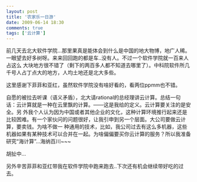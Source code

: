 ```yaml
---
layout: post
title: '农家乐一日游'
date: 2009-06-14 18:30
comments: true
tags: ['云计算']
---
```


前几天去北大软件学院...那里果真是能体会到什么是中国的地大物博，地广人稀。一眼望去好多树呀。来来回回跑的都是车..没有人。不过一个软件学院就一百来人占这么
大块地方很不错了（剩下的两百多人都不知道去哪里了）。中科院软件所几千号人占丁点大的地方，人均土地还是北大多些。

这里感谢下菲菲和亚红，虽然软件学院没有啥好看的，看两位ppmm也不错。

自愿的被拉去听课（语义矛盾），北大请rational的总经理讲云计算。总结一句话：云计算就是一种在云里飘的计算。——这是我给的定义。云计算要关注的是安全。另
外我个人认为因为中国或者其他企业的文化，这种计算环境推行起来还是比较困难。有一个家伙问的问题很好，让我引申到另一个层面。大公司要做云计算，要卖钱。为啥不做一
种通用的技术，比如，我公司过去有这么多机器，这些机器如果有某种技术可以合并在一起。为啥偏偏要买你云计算的服务？所以我准备研究“海计算”...海纳百川~~~

胡扯中...

另外辛苦菲菲和亚红带我在软件学院中跑来跑去..下次还有机会继续带好吃的过去。

